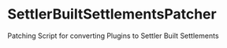 # SettlerBuiltSettlementsPatcher
Patching Script for converting Plugins to Settler Built Settlements

